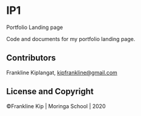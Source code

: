 # IP1

Portfolio Landing page

Code and documents for my portfolio landing page.

## Contributors

Frankline Kiplangat, <kipfrankline@gmail.com>

## License and Copyright

&copy;Frankline Kip | Moringa School | 2020
